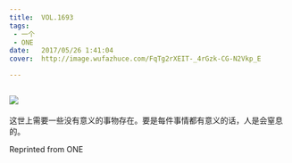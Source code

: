 ```yaml
---
title:	VOL.1693
tags:
 - 一个
 - ONE
date:	2017/05/26 1:41:04
cover:	http://image.wufazhuce.com/FqTg2rXEIT-_4rGzk-CG-N2Vkp_E

---
```

![](http://image.wufazhuce.com/FqTg2rXEIT-_4rGzk-CG-N2Vkp_E)
---

这世上需要一些没有意义的事物存在。要是每件事情都有意义的话，人是会窒息的。
 
Reprinted from ONE
